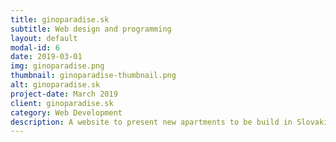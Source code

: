 ```yaml
---
title: ginoparadise.sk
subtitle: Web design and programming
layout: default
modal-id: 6
date: 2019-03-01
img: ginoparadise.png
thumbnail: ginoparadise-thumbnail.png
alt: ginoparadise.sk
project-date: March 2019
client: ginoparadise.sk
category: Web Development
description: A website to present new apartments to be build in Slovakia Bešeňová and an investment opportunity for investors.
---
```

